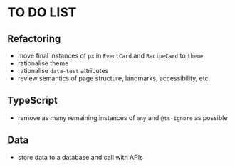 # TO DO LIST

## Refactoring

- move final instances of `px` in `EventCard` and `RecipeCard` to `theme`
- rationalise theme
- rationalise `data-test` attributes
- review semantics of page structure, landmarks, accessibility, etc.

## TypeScript

- remove as many remaining instances of `any` and `@ts-ignore` as possible

## Data

- store data to a database and call with APIs
